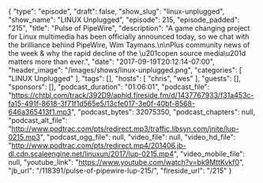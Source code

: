 {
  "type": "episode",
  "draft": false,
  "show_slug": "linux-unplugged",
  "show_name": "LINUX Unplugged",
  "episode": 215,
  "episode_padded": "215",
  "title": "Pulse of PipeWire",
  "description": "A game changing project for Linux multimedia has been officially announced today, so we chat with the brilliance behind PipeWire, Wim Taymans.\n\nPlus community news of the week & why the rapid decline of the \u201copen source media\u201d matters more than ever.",
  "date": "2017-09-19T20:12:14-07:00",
  "header_image": "/images/shows/linux-unplugged.png",
  "categories": [
    "LINUX Unplugged"
  ],
  "tags": [],
  "hosts": [
    "chris",
    "wes"
  ],
  "guests": [],
  "sponsors": [],
  "podcast_duration": "01:06:01",
  "podcast_file": "https://chtbl.com/track/392D9/aphid.fireside.fm/d/1437767933/f31a453c-fa15-491f-8618-3f71f1d565e5/13cfe017-3e0f-40bf-8568-646a365413f1.mp3",
  "podcast_bytes": 32075350,
  "podcast_chapters": null,
  "podcast_alt_file": "http://www.podtrac.com/pts/redirect.mp3/traffic.libsyn.com/jnite/lup-0215.mp3",
  "podcast_ogg_file": null,
  "video_file": null,
  "video_hd_file": "http://www.podtrac.com/pts/redirect.mp4/201406.jb-dl.cdn.scaleengine.net/linuxun/2017/lup-0215.mp4",
  "video_mobile_file": null,
  "youtube_link": "https://www.youtube.com/watch?v=bk9MttKvkf0",
  "jb_url": "/118391/pulse-of-pipewire-lup-215/",
  "fireside_url": "/215"
}

